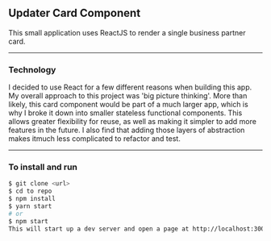 ## Updater Card Component

This small application uses ReactJS to render a single business partner card. 

----------------------------------------

### Technology

I decided to use React for a few different reasons when building this app. My overall approach to this project was 'big picture thinking'. More than likely, this card component would be part of a much larger app, which is why I broke it down into smaller stateless functional components. This allows greater flexibility for reuse, as well as making it simpler to add more features in the future. I also find that adding those layers of abstraction makes itmuch less complicated to refactor and test.

----------------------------------------

### To install and run

```sh
$ git clone <url>
$ cd to repo
$ npm install
$ yarn start
# or 
$ npm start
This will start up a dev server and open a page at http://localhost:3000
```

